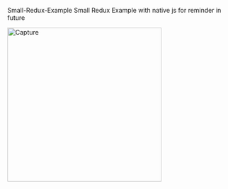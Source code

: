 Small-Redux-Example
Small Redux Example with native js for reminder in future 

<img width="348" alt="Capture" src="https://user-images.githubusercontent.com/61510461/223165711-be852187-c07b-43d2-a61a-a38c0af83f60.PNG">
